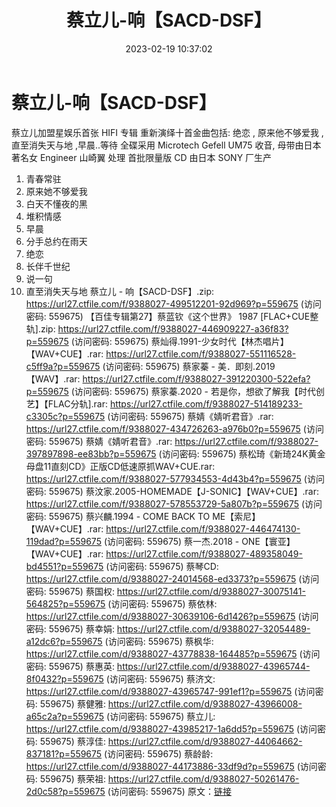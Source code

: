 ﻿---
title: 蔡立儿-响【SACD-DSF】
date: 2023-02-19 10:37:02
categories: WAV车载音乐、镜像
tags: 华语中文
---
# 蔡立儿-响【SACD-DSF】

蔡立儿加盟星娱乐首张 HIFI 专辑
重新演绎十首金曲包括: 绝恋 , 原来他不够爱我 , 直至消失天与地 ,早晨..等待
全碟采用 Microtech Gefell UM75 收音, 母带由日本著名女 Engineer 山崎翼 处理
首批限量版 CD 由日本 SONY 厂生产
01. 青春常驻
02. 原来她不够爱我
03. 白天不懂夜的黑
04. 堆积情感
05. 早晨
06. 分手总约在雨天
07. 绝恋
08. 长伴千世纪
09. 说一句
10. 直至消失天与地
蔡立儿 - 响【SACD-DSF】.zip: https://url27.ctfile.com/f/9388027-499512201-92d969?p=559675
(访问密码: 559675)
【百佳专辑第27】蔡蓝钦《这个世界》 1987 [FLAC+CUE整轨].zip: https://url27.ctfile.com/f/9388027-446909227-a36f83?p=559675
(访问密码: 559675)
蔡灿得.1991-少女时代【林杰唱片】【WAV+CUE】.rar: https://url27.ctfile.com/f/9388027-551116528-c5ff9a?p=559675
(访问密码: 559675)
蔡家蓁 - 美．即刻.2019【WAV】.rar: https://url27.ctfile.com/f/9388027-391220300-522efa?p=559675
(访问密码: 559675)
蔡家蓁.2020 - 若是你，想欲了解我【时代创艺】【FLAC分轨].rar: https://url27.ctfile.com/f/9388027-514189233-c3305c?p=559675
(访问密码: 559675)
蔡婧《婧听君音》.rar: https://url27.ctfile.com/f/9388027-434726263-a976b0?p=559675
(访问密码: 559675)
蔡婧《婧听君音》.rar: https://url27.ctfile.com/f/9388027-397897898-ee83bb?p=559675
(访问密码: 559675)
蔡松琦《新琦24K黄金母盘11直刻CD》正版CD低速原抓WAV+CUE.rar: https://url27.ctfile.com/f/9388027-577934553-4d43b4?p=559675
(访问密码: 559675)
蔡汶家.2005-HOMEMADE【J-SONIC】【WAV+CUE】.rar: https://url27.ctfile.com/f/9388027-578553729-5a807b?p=559675
(访问密码: 559675)
蔡兴麟.1994 - COME BACK TO ME【索尼】【WAV+CUE】.rar: https://url27.ctfile.com/f/9388027-446474130-119dad?p=559675
(访问密码: 559675)
蔡一杰.2018 - ONE【寰亚】【WAV+CUE】.rar: https://url27.ctfile.com/f/9388027-489358049-bd4551?p=559675
(访问密码: 559675)
蔡琴CD: https://url27.ctfile.com/d/9388027-24014568-ed3373?p=559675
(访问密码: 559675)
蔡国权: https://url27.ctfile.com/d/9388027-30075141-564825?p=559675
(访问密码: 559675)
蔡依林: https://url27.ctfile.com/d/9388027-30639106-6d1426?p=559675
(访问密码: 559675)
蔡幸娟: https://url27.ctfile.com/d/9388027-32054489-a12dc6?p=559675
(访问密码: 559675)
蔡枫华: https://url27.ctfile.com/d/9388027-43778838-164485?p=559675
(访问密码: 559675)
蔡惠英: https://url27.ctfile.com/d/9388027-43965744-8f0432?p=559675
(访问密码: 559675)
蔡济文: https://url27.ctfile.com/d/9388027-43965747-991ef1?p=559675
(访问密码: 559675)
蔡健雅: https://url27.ctfile.com/d/9388027-43966008-a65c2a?p=559675
(访问密码: 559675)
蔡立儿: https://url27.ctfile.com/d/9388027-43985217-1a6dd5?p=559675
(访问密码: 559675)
蔡淳佳: https://url27.ctfile.com/d/9388027-44064662-837181?p=559675
(访问密码: 559675)
蔡龄龄: https://url27.ctfile.com/d/9388027-44173886-33df9d?p=559675
(访问密码: 559675)
蔡荣祖: https://url27.ctfile.com/d/9388027-50261476-2d0c58?p=559675
(访问密码: 559675)
原文：[链接](https://blog.sina.com.cn/s/blog_1647c7e76010310tw.html)